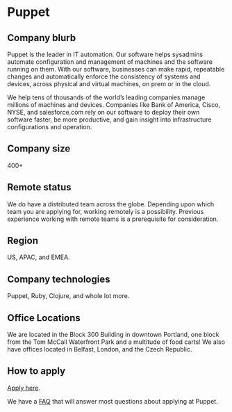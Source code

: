 # Puppet

## Company blurb

Puppet is the leader in IT automation. Our software helps sysadmins
automate configuration and management of machines and the software running on
them. With our software, businesses can make rapid, repeatable changes and
automatically enforce the consistency of systems and devices, across physical
and virtual machines, on prem or in the cloud.

We help tens of thousands of the world’s leading companies manage millions of
machines and devices. Companies like Bank of America, Cisco, NYSE, and
salesforce.com rely on our software to deploy their own software faster, be
more productive, and gain insight into infrastructure configurations and
operation.  

## Company size

400+

## Remote status

We do have a distributed team across the globe. Depending upon which team you
are applying for, working remotely is a possibility. Previous experience
working with remote teams is a prerequisite for consideration.

## Region

US, APAC, and EMEA.

## Company technologies

Puppet, Ruby, Clojure, and whole lot more.

## Office Locations

We are located in the Block 300 Building in downtown Portland, one block from
the Tom McCall Waterfront Park and a multitude of food carts! We also have
offices located in Belfast, London, and the Czech Republic.

## How to apply

[Apply here](https://puppet.com/company/careers).

We have a [FAQ](https://puppet.com/company/careers/faq) that will answer most
questions about applying at Puppet.
